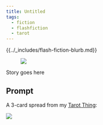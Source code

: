```yaml
---
title: Untitled
tags:
  - fiction
  - flashfiction
  - tarot
---
```


{{../_includes/flash-fiction-blurb.md}}

<!--more-->

<figure class="wide"><img src="./cover.png" /></figure>

Story goes here

## Prompt

A 3-card spread from my [Tarot Thing](https://lmorchard.github.io/tarot-thing/):

![](20220416155859.png)
